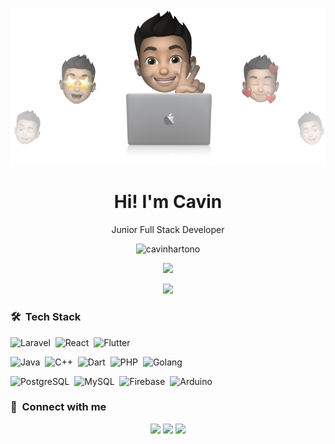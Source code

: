 <p align="center"><img src="https://raw.githubusercontent.com/KevinPatel04/KevinPatel04/master/cover-thompson.png"></p>

<h1 align="center"> Hi! I'm Cavin </h1>

<p align="center"> Junior Full Stack Developer</p>

<p align="center"> <img src="https://komarev.com/ghpvc/?username=cavinhartono&label=Profile%20views&color=2e3440&style=flat" alt="cavinhartono" /> </p>

<p align="center"><img src="https://github-readme-stats.vercel.app/api?username=cavinhartono&count_private=true&show_icons=true&&theme=nord&include_all_commits=true" width="400"></p> 
<p align="center"><img src="https://github-readme-streak-stats.herokuapp.com?user=cavinhartono&theme=nord"></p>

### 🛠 &nbsp;Tech Stack
![Laravel](https://img.shields.io/badge/-Laravel-05122A?style=flat&logo=laravel&logoColor=FF2D20)&nbsp;
![React](https://img.shields.io/badge/-React-05122A?style=flat&logo=react&logoColor=777BB4)&nbsp;
![Flutter](https://img.shields.io/badge/-Flutter-05122A?style=flat&logo=flutter&logoColor=02569B)&nbsp;

![Java](https://img.shields.io/badge/-Java-05122A?style=flat&logo=java&logoColor=FFA518)&nbsp;
![C++](https://img.shields.io/badge/-C++-05122A?style=flat&logo=C%2B%2B&logoColor=00599C)&nbsp;
![Dart](https://img.shields.io/badge/-Dart-05122A?style=flat&logo=dart&logoColor=1075C2)&nbsp;
![PHP](https://img.shields.io/badge/-PHP-05122A?style=flat&logo=php&logoColor=777BB4)&nbsp;
![Golang](https://img.shields.io/badge/-Golang-05122A?style=flat&logo=go&logoColor=777BB4)&nbsp;

![PostgreSQL](https://img.shields.io/badge/-PostgreSQL-05122A?style=flat&logo=postgresql&logoColor=336791)&nbsp;
![MySQL](https://img.shields.io/badge/-MySQL-05122A?style=flat&logo=mysql&logoColor=4479A1)&nbsp;
![Firebase](https://img.shields.io/badge/-Firebase-05122A?style=flat&logo=firebase&logoColor=FFCA28)&nbsp;
![Arduino](https://img.shields.io/badge/-Arduino-05122A?style=flat&logo=arduino&logoColor=00979D)&nbsp;


### :link: &nbsp;Connect with me

<p align="center">
<a href="https://cavinhartono.com"><img src="https://img.shields.io/badge/-cavinhartono.com-3423A6?style=for-the-badge&logo=Google-Chrome&logoColor=white"/></a>
<a href="https://www.linkedin.com/in/cavinhartono"><img src="https://img.shields.io/badge/-Cavin%20Hartono%20Putra-0077B5?style=for-the-badge&logo=Linkedin&logoColor=white"/></a>
<a href="mailto:muhammadcavin25@gmail.com"><img src="https://img.shields.io/badge/-muhammadcavin25@gmail.com-D14836?style=for-the-badge&logo=Gmail&logoColor=white"/></a>
</p>
